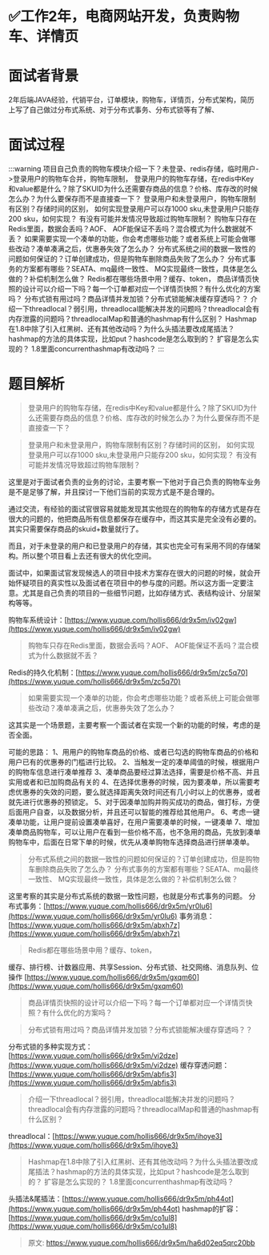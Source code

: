# ✅工作2年，电商网站开发，负责购物车、详情页


# 面试者背景

2年后端JAVA经验，代销平台，订单模块，购物车，详情页，分布式架构，简历上写了自己做过分布式系统、对于分布式事务、分布式锁等有了解、


# 面试过程
:::warning
项目自己负责的购物车模块介绍一下？未登录、redis存储，临时用户->登录用户的购物车合并，购物车限制，
登录用户的购物车存储，在redis中Key和value都是什么？除了SKUID为什么还需要存商品的信息？价格、库存改的时候怎么办？为什么要保存而不是直接查一下？
登录用户和未登录用户，购物车限制有区别？存储时间的区别，
如何实现登录用户可以存1000 sku,未登录用户只能存200 sku，如何实现？
有没有可能并发情况导致超过购物车限制？
购物车只存在Redis里面，数据会丢吗？AOF、
AOF能保证不丢吗？混合模式为什么数据就不丢？
如果需要实现一个凑单的功能，你会考虑哪些功能？或者系统上可能会做哪些改动？凑单凑满之后，优惠券失效了怎么办？
分布式系统之间的数据一致性的问题如何保证的？订单创建成功，但是购物车删除商品失败了怎么办？
分布式事务的方案都有哪些？SEATA、mq最终一致性、
MQ实现最终一致性，具体是怎么做的？补偿机制怎么做？
Redis都在哪些场景中用？缓存、token，
商品详情页快照的设计可以介绍一下吗？每一个订单都对应一个详情页快照？有什么优化的方案吗？
分布式锁有用过吗？商品详情并发加锁？分布式锁能解决缓存穿透吗？？
介绍一下threadlocal？弱引用，threadlocal能解决并发的问题吗？threadlocal会有内存泄露的问题吗？threadlocalMap和普通的hashmap有什么区别？
Hashmap在1.8中除了引入红黑树、还有其他改动吗？为什么头插法要改成尾插法？hashmap的方法的具体实现，比如put？hashcode是怎么取到的？
扩容是怎么实现的？
1.8里面concurrenthashmap有改动吗？
:::


# 题目解析

> 登录用户的购物车存储，在redis中Key和value都是什么？除了SKUID为什么还需要存商品的信息？价格、库存改的时候怎么办？为什么要保存而不是直接查一下？


> 登录用户和未登录用户，购物车限制有区别？存储时间的区别，
> 如何实现登录用户可以存1000 sku,未登录用户只能存200 sku，如何实现？
> 有没有可能并发情况导致超过购物车限制？


这里是对于面试者负责的业务的讨论，主要考察一下他对于自己负责的购物车业务是不是足够了解，并且探讨一下他们当前的实现方式是不是合理的。

通过交流，有经验的面试官很容易就能发现其实他现在的购物车的存储方式是存在很大的问题的，他把商品所有信息都保存在缓存中，而这其实是完全没有必要的。其实只需要保存商品的skuid+数量就行了。

而且，对于未登录的用户和已登录用户的存储，其实也完全可有采用不同的存储架构。所以整个项目看上去还有很大的优化空间。

面试中，如果面试官发现候选人的项目中技术方案存在很大的问题的时候，就会开始怀疑项目的真实性以及面试者在项目中的参与度的问题。所以这方面一定要注意。尤其是自己负责的项目的一些细节问题，比如存储方式、表结构设计、分层架构等等。

购物车系统设计：[https://www.yuque.com/hollis666/dr9x5m/iv02gw](https://www.yuque.com/hollis666/dr9x5m/iv02gw)

> 购物车只存在Redis里面，数据会丢吗？AOF、
> AOF能保证不丢吗？混合模式为什么数据就不丢？


Redis的持久化机制：[https://www.yuque.com/hollis666/dr9x5m/zc5q70](https://www.yuque.com/hollis666/dr9x5m/zc5q70)

> 如果需要实现一个凑单的功能，你会考虑哪些功能？或者系统上可能会做哪些改动？凑单凑满之后，优惠券失效了怎么办？


这其实是一个场景题，主要考察一个面试者在实现一个新的功能的时候，考虑的是否全面。

可能的思路：
1、用用户的购物车商品的价格、或者已勾选的购物车商品的价格和用户已有的优惠券的门槛进行比较。
2、当触发一定的凑单阈值的时候，根据用户的购物车信息进行凑单推荐
3、凑单商品要经过算法选择，需要是价格不高、并且实用或者和已加购商品有关的
4、在选择优惠券的时候，因为要凑单，所以需要考虑优惠券的失效的问题，要么就选择距离失效时间还有几小时以上的优惠券，或者就先进行优惠券的预锁定。
5、对于因凑单加购并购买成功的商品，做打标，方便后面用户自查，以及数据分析，并且还可以智能的推荐给其他用户。
6、考虑一键凑单功能，让用户提前设置凑单喜好，在用户需要凑单的时候，一键凑单
7、增加凑单商品购物车，可以让用户在看到一些价格不高，也不急用的商品，先放到凑单购物车中，后面在日常下单的时候，优先从凑单购物车选择商品进行拼单凑单。

> 分布式系统之间的数据一致性的问题如何保证的？订单创建成功，但是购物车删除商品失败了怎么办？
> 分布式事务的方案都有哪些？SEATA、mq最终一致性、
> MQ实现最终一致性，具体是怎么做的？补偿机制怎么做？


这里考察的其实是分布式系统的数据一致性问题，也就是分布式事务的问题。
分布式事务：[https://www.yuque.com/hollis666/dr9x5m/yr0lu6](https://www.yuque.com/hollis666/dr9x5m/yr0lu6)
事务消息：[https://www.yuque.com/hollis666/dr9x5m/abxh7z](https://www.yuque.com/hollis666/dr9x5m/abxh7z)

> Redis都在哪些场景中用？缓存、token，


缓存、排行榜、计数器应用、共享Session、分布式锁、社交网络、消息队列、位操作
[https://www.yuque.com/hollis666/dr9x5m/gxqm60](https://www.yuque.com/hollis666/dr9x5m/gxqm60)

> 商品详情页快照的设计可以介绍一下吗？每一个订单都对应一个详情页快照？有什么优化的方案吗？




> 分布式锁有用过吗？商品详情并发加锁？分布式锁能解决缓存穿透吗？？


分布式锁的多种实现方式：[https://www.yuque.com/hollis666/dr9x5m/vi2dze](https://www.yuque.com/hollis666/dr9x5m/vi2dze)
缓存穿透问题：[https://www.yuque.com/hollis666/dr9x5m/abfis3](https://www.yuque.com/hollis666/dr9x5m/abfis3)


> 介绍一下threadlocal？弱引用，threadlocal能解决并发的问题吗？threadlocal会有内存泄露的问题吗？threadlocalMap和普通的hashmap有什么区别？


threadlocal：[https://www.yuque.com/hollis666/dr9x5m/ihoye3](https://www.yuque.com/hollis666/dr9x5m/ihoye3)

> Hashmap在1.8中除了引入红黑树、还有其他改动吗？为什么头插法要改成尾插法？hashmap的方法的具体实现，比如put？hashcode是怎么取到的？
> 扩容是怎么实现的？
> 1.8里面concurrenthashmap有改动吗？


头插法&尾插法：[https://www.yuque.com/hollis666/dr9x5m/ph44ot](https://www.yuque.com/hollis666/dr9x5m/ph44ot)
hashmap的扩容：[https://www.yuque.com/hollis666/dr9x5m/co1ul8](https://www.yuque.com/hollis666/dr9x5m/co1ul8)



> 原文: <https://www.yuque.com/hollis666/dr9x5m/ha6d02eq5qrc20bb>